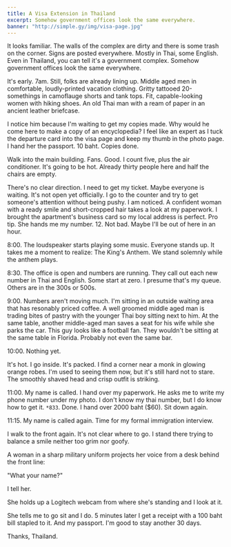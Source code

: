 ```yaml
---
title: A Visa Extension in Thailand
excerpt: Somehow government offices look the same everywhere.
banner: "http://simple.gy/img/visa-page.jpg"
---
```


It looks familiar. The walls of the complex are dirty and there is some trash on the corner. Signs are posted everywhere. Mostly in Thai, some English.
Even in Thailand, you can tell it's a government complex. Somehow government offices look the same everywhere.

It's early. 7am. Still, folks are already lining up. Middle aged men in comfortable, loudly-printed vacation clothing. Gritty tattooed 20-somethings in camoflauge shorts and tank tops. Fit, capable-looking women with hiking shoes. An old Thai man with a ream of paper in an ancient leather briefcase.

I notice him because I'm waiting to get my copies made. Why would he come here to make a copy of an encyclopedia? I feel like an expert as I tuck the departure card into the visa page and keep my thumb in the photo page. I hand her the passport. 10 baht. Copies done.

Walk into the main building. Fans. Good. I count five, plus the air conditioner. It's going to be hot. Already thirty people here and half the chairs are empty.

There's no clear direction. I need to get my ticket. Maybe everyone is waiting. It's not open yet officially. I go to the counter and try to get someone's attention without being pushy. I am noticed. A confident woman with a ready smile and short-cropped hair takes a look at my paperwork.
I brought the apartment's business card so my local address is perfect. Pro tip. She hands me my number. 12. Not bad. Maybe I'll be out of here in an hour.

8:00. The loudspeaker starts playing some music. Everyone stands up. It takes me a moment to realize: The King's Anthem. We stand solemnly while the anthem plays.

8:30. The office is open and numbers are running. They call out each new number in Thai and English. Some start at zero. I presume that's my queue. Others are in the 300s or 500s.

9:00. Numbers aren't moving much. I'm sitting in an outside waiting area that has resonably priced coffee. A well groomed middle aged man is trading bites of pastry with the younger Thai boy sitting next to him. At the same table, another middle-aged man saves a seat for his wife while she parks the car. This guy looks like a football fan. They wouldn't be sitting at the same table in Florida. Probably not even the same bar.

10:00. Nothing yet.

It's hot. I go inside. It's packed. I find a corner near a monk in glowing orange robes. I'm used to seeing them now, but it's still hard not to stare.
The smoothly shaved head and crisp outfit is striking.

11:00. My name is called. I hand over my paperwork. He asks me to write my phone number under my photo. I don't know my thai number, but I do know how to get it. `*833`. Done. I hand over 2000 baht ($60). Sit down again.

11:15. My name is called again. Time for my formal immigration interview.

I walk to the front again. It's not clear where to go. I stand there trying to balance a smile neither too grim nor goofy.

A woman in a sharp military uniform projects her voice from a desk behind the front line:

"What your name?"

I tell her.

She holds up a Logitech webcam from where she's standing and I look at it.

She tells me to go sit and I do. 5 minutes later I get a receipt with a 100 baht bill stapled to it. And my passport. I'm good to stay another 30 days.

Thanks, Thailand.